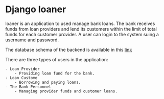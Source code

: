 # Django loaner

loaner is an application to used manage bank loans. The bank receives funds from loan providers and lend its customers within the limit of total funds for each customer provider. A user can login to the system suing a username and password.

The database schema of the backend is available in this [link](https://dbdiagram.io/d/64d629b802bd1c4a5ea1a1d2)

There are three types of users in the application:

    - Loan Provider
        - Providing loan fund for the bank.
    - Loan Custome
        - Borrowing and paying loans.
    - The Bank Personnel
        - Managing provider funds and customer loans.
